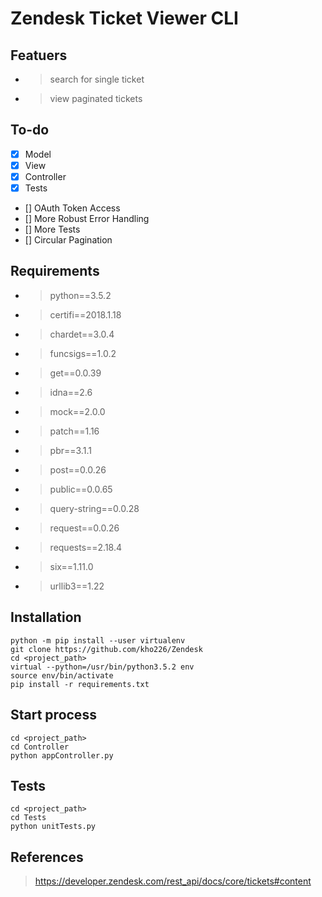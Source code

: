 # Zendesk Ticket Viewer CLI

## Featuers
- > search for single ticket
- > view paginated tickets

## To-do
- [x] Model
- [x] View
- [x] Controller
- [x] Tests 
- []  OAuth Token Access
- []  More Robust Error Handling
- []  More Tests
- []  Circular Pagination

 
## Requirements
- > python==3.5.2
- > certifi==2018.1.18
- > chardet==3.0.4
- > funcsigs==1.0.2
- > get==0.0.39
- > idna==2.6
- > mock==2.0.0
- > patch==1.16
- > pbr==3.1.1
- > post==0.0.26
- > public==0.0.65
- > query-string==0.0.28
- > request==0.0.26
- > requests==2.18.4
- > six==1.11.0
- > urllib3==1.22

## Installation
```
python -m pip install --user virtualenv
git clone https://github.com/kho226/Zendesk
cd <project_path>
virtual --python=/usr/bin/python3.5.2 env
source env/bin/activate
pip install -r requirements.txt
```

## Start process
```
cd <project_path>
cd Controller
python appController.py
```

## Tests
```
cd <project_path>
cd Tests
python unitTests.py
```


## References
> https://developer.zendesk.com/rest_api/docs/core/tickets#content